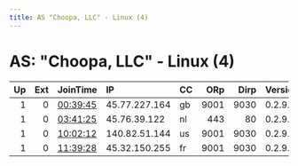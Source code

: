 ```yaml
---
title: AS "Choopa, LLC" - Linux (4)
---
```


# AS: "Choopa, LLC" - Linux (4)

|   Up |   Ext | JoinTime                                                                                            | IP            | CC   |   ORp |   Dirp | Version   | Contact   | Nickname         |   eFamMembers |
|-----:|------:|:----------------------------------------------------------------------------------------------------|:--------------|:-----|------:|-------:|:----------|:----------|:-----------------|--------------:|
|    1 |     0 | [00:39:45](https://metrics.torproject.org/rs.html#details/18D398A1218CACD1D095F75C582A997DFB6AF3B4) | 45.77.227.164 | gb   |  9001 |   9030 | 0.2.9.13  | None      | Magnetales       |             1 |
|    1 |     0 | [03:41:25](https://metrics.torproject.org/rs.html#details/C0C66E18EBA1E12A3B529AF103C92FDF7D5A6BCA) | 45.76.39.122  | nl   |   443 |     80 | 0.2.9.13  | None      | shyfruit         |             1 |
|    1 |     0 | [10:02:12](https://metrics.torproject.org/rs.html#details/4EE8DDC2F9960D8D3DA18661FFE54F6DBF8BA313) | 140.82.51.144 | us   |  9001 |   9030 | 0.2.9.13  | None      | Elect            |             1 |
|    1 |     0 | [11:39:28](https://metrics.torproject.org/rs.html#details/AE6710CC0C2704D7B8E7EE92BDEAFD3E74E9D092) | 45.32.150.255 | fr   |  9001 |   9030 | 0.2.9.13  | None      | bewilderedspring |             1 |
